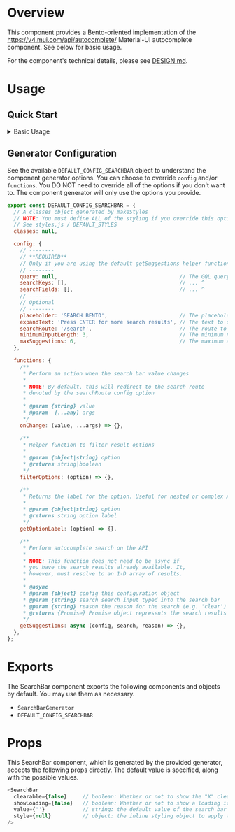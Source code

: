 # Overview

This component provides a Bento-oriented implementation of the <https://v4.mui.com/api/autocomplete/> Material-UI autocomplete component. See below for basic usage.

For the component's technical details, please see [DESIGN.md](./DESIGN.md).

# Usage

## Quick Start

<details>
  <summary>Basic Usage</summary>

  ```javascript
  // Import the generator
  import { SearchBarGenerator } from '...'; // Note: update the path

  // Initialize the component with the default options
  // See config.js for the default options
  const { SearchBar } = SearchBarGenerator();

  // Use the component
  const bar = (
    <SearchBar
      clearable={false}
      showLoading={false}
    />
  );
  ```

</details>

## Generator Configuration

See the available `DEFAULT_CONFIG_SEARCHBAR` object to understand the component generator options. You can choose to override `config` and/or `functions`. You DO NOT need to override all of the options if you don't want to. The component generator will only use the options you provide.

```javascript
export const DEFAULT_CONFIG_SEARCHBAR = {
  // A classes object generated by makeStyles
  // NOTE: You must define ALL of the styling if you override this option
  // See styles.js / DEFAULT_STYLES
  classes: null,

  config: {
    // --------
    // **REQUIRED**
    // Only if you are using the default getSuggestions helper function.
    // --------
    query: null,                                       // The GQL query function to call
    searchKeys: [],                                    // ... ^
    searchFields: [],                                  // ... ^
    // --------
    // Optional
    // --------
    placeholder: 'SEARCH BENTO',                       // The placeholder text for the search bar
    expandText: 'Press ENTER for more search results', // The text to display when the search bar is expanded and at maxSuggestions
    searchRoute: '/search',                            // The route to redirect to when the search bar value changes
    minimumInputLength: 3,                             // The minimum number of characters for autocomplete to trigger
    maxSuggestions: 6,                                 // The maximum amount of autocomplete suggestions to show before triggering expandText, 0 = no limit
  },

  functions: {
    /**
     * Perform an action when the search bar value changes
     *
     * NOTE: By default, this will redirect to the search route
     * denoted by the searchRoute config option
     *
     * @param {string} value
     * @param  {...any} args
     */
    onChange: (value, ...args) => {},

    /**
     * Helper function to filter result options
     *
     * @param {object|string} option
     * @returns string|boolean
     */
    filterOptions: (option) => {},

    /**
     * Returns the label for the option. Useful for nested or complex API responses
     *
     * @param {object|string} option
     * @returns string option label
     */
    getOptionLabel: (option) => {},

    /**
     * Perform autocomplete search on the API
     *
     * NOTE: This function does not need to be async if
     * you have the search results already available. It,
     * however, must resolve to an 1-D array of results.
     *
     * @async
     * @param {object} config this configuration object
     * @param {string} search search input typed into the search bar
     * @param {string} reason the reason for the search (e.g. 'clear')
     * @returns {Promise} Promise object represents the search results
     */
    getSuggestions: async (config, search, reason) => {},
  },
};
```

# Exports

The SearchBar component exports the following components and objects by default. You may use them as necessary.

- `SearchBarGenerator`
- `DEFAULT_CONFIG_SEARCHBAR`

# Props

This SearchBar component, which is generated by the provided generator, accepts the following props directly. The default value is specified, along with the possible values.

```javascript
<SearchBar
  clearable={false}     // boolean: Whether or not to show the "X" clear input icon
  showLoading={false}   // boolean: Whether or not to show a loading icon while fetching results
  value={''}            // string: the default value of the search bar
  style={null}          // object: the inline styling object to apply to the search bar
/>
```
